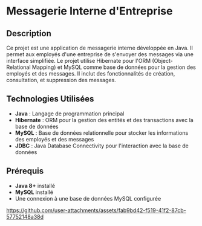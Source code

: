 # Messagerie Interne d'Entreprise

## Description
Ce projet est une application de messagerie interne développée en Java. Il permet aux employés d'une entreprise de s'envoyer des messages via une interface simplifiée. Le projet utilise Hibernate pour l'ORM (Object-Relational Mapping) et MySQL comme base de données pour la gestion des employés et des messages. Il inclut des fonctionnalités de création, consultation, et suppression des messages.

## Technologies Utilisées
- **Java** : Langage de programmation principal
- **Hibernate** : ORM pour la gestion des entités et des transactions avec la base de données
- **MySQL** : Base de données relationnelle pour stocker les informations des employés et des messages
- **JDBC** : Java Database Connectivity pour l'interaction avec la base de données

## Prérequis
- **Java 8+** installé
- **MySQL** installé
- Une connexion à une base de données MySQL configurée
  

https://github.com/user-attachments/assets/fab9bd42-f519-41f2-87cb-57752148a38d

